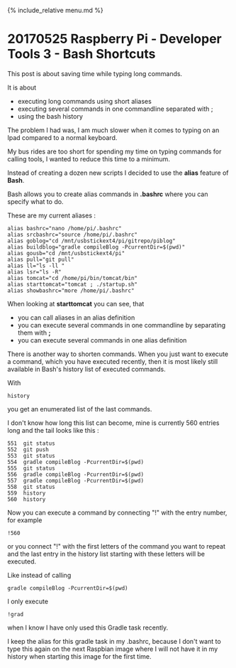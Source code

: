 {% include_relative menu.md %}

# 20170525 Raspberry Pi - Developer Tools 3 - Bash Shortcuts

This post is about saving time while typing long commands.

It is about

* executing long commands using short aliases
* executing several commands in one commandline separated with ;
* using the bash history

The problem I had was, I am much slower when it comes to typing on an Ipad compared to a normal keyboard.

My bus rides are too short for spending my time on typing commands for calling tools, I wanted to reduce this time to a minimum.

Instead of creating a dozen new scripts I decided to use the <b>alias</b> feature of <b>Bash</b>.

Bash allows you to create alias commands in <b>.bashrc</b> where you can specify what to do.

These are my current aliases :

    alias bashrc="nano /home/pi/.bashrc"
    alias srcbashrc="source /home/pi/.bashrc"
    alias goblog="cd /mnt/usbstickext4/pi/gitrepo/piblog"
    alias buildblog="gradle compileBlog -PcurrentDir=$(pwd)"
    alias gousb="cd /mnt/usbstickext4/pi"
    alias pull="git pull"
    alias ll="ls -ll "
    alias lsr="ls -R"
    alias tomcat="cd /home/pi/bin/tomcat/bin"
    alias starttomcat="tomcat ; ./startup.sh"
    alias showbashrc="more /home/pi/.bashrc"

When looking at <b>starttomcat</b> you can see, that

* you can call aliases in an alias definition
* you can execute several commands in one commandline by separating them with <b>;</b>
* you can execute several commands in one alias definition

There is another way to shorten commands. When you just want to execute a command, which you have executed recently,
then it is most likely still available in Bash's history list of executed commands.

With

    history

you get an enumerated list of the last commands.

I don't know how long this list can become, mine is currently 560 entries long and the tail looks like this :

    551  git status
    552  git push
    553  git status
    554  gradle compileBlog -PcurrentDir=$(pwd)
    555  git status
    556  gradle compileBlog -PcurrentDir=$(pwd)
    557  gradle compileBlog -PcurrentDir=$(pwd)
    558  git status
    559  history
    560  history

Now you can execute a command by connecting "!" with the entry number, for example

    !560

or you connect "!" with the first letters of the command you want to repeat and the last entry in the
history list starting with these letters will be executed.

Like instead of calling

    gradle compileBlog -PcurrentDir=$(pwd)

I only execute

    !grad

when I know I have only used this Gradle task recently.

I keep the alias for this gradle task in my .bashrc, because I don't want to type this again
on the next Raspbian image where I will not have it in my history when starting this image for the first time.
